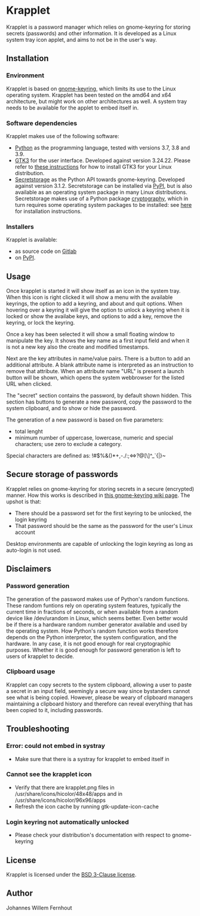 # Krapplet
Krapplet is a password manager which relies on gnome-keyring for storing secrets (passwords) and other
information. It is developed as a Linux system tray icon applet, and aims to not be in the user's way.

## Installation
### Environment
Krapplet is based on [gnome-keyring](https://github.com/GNOME/gnome-keyring), which limits its use to the Linux
operating system. Krapplet has been tested on the amd64 and x64 architecture, but might work on other
architectures as well. A system tray needs to be available for the applet to embed itself in.

### Software dependencies
Krapplet makes use of the following software:
- [Python](https://www.python.org/) as the programming language, tested with versions 3.7, 3.8 and 3.9.
- [GTK3](https://www.gtk.org/) for the user interface. Developed against version 3.24.22. Please refer to
[these instructions](https://pygobject.readthedocs.io/en/latest/getting_started.html) for how to install GTK3
for your Linux distribution.
- [Secretstorage](https://github.com/mitya57/secretstorage) as the Python API towards gnome-keyring. Developed
against version 3.1.2. Secretstorage can be installed via [PyPI](https://pypi.org/project/SecretStorage), but is
also available as an operating system package in many Linux distributions. Secretstorage makes use of a Python 
package [cryptography](https://github.com/pyca/cryptography), which in turn requires some operating system
packages to be installed: see [here](https://cryptography.io/en/latest/installation.html) for installation
instructions.

### Installers
Krapplet is available:
- as source code on [Gitlab](https://gitlab.com/hfernh/krapplet)
- on [PyPI](https://pypi.org/project/krapplet).

## Usage
Once krapplet is started it will show itself as an icon in the system tray.  When this icon is right clicked it
will show a menu with the available keyrings, the option to add a keyring, and about and quit options.  When
hovering over a keyring it will give the option to unlock a keyring when it is locked or show the availabe keys,
and options to add a key, remove the keyring, or lock the keyring.

Once a key has been selected it will show a small floating window to manipulate the key. It shows the key name
as a first input field and when it is not a new key also the create and modified timestamps.

Next are the key attributes in name/value pairs. There is a button to add an additional attribute. A blank
attribute name is interpreted as an instruction to remove that attribute. When an attribute name "URL" is
present a launch button will be shown, which opens the system webbrowser for the listed URL when clicked.

The "secret" section contains the password, by default shown hidden. This section has buttons to generate a new
password, copy the password to the system clipboard, and to show or hide the password. 

The generation of a new password is based on five parameters:
- total lenght
- minimum number of uppercase, lowercase, numeric and special characters; use zero to exclude a category.

Special characters are defined as: \!#$%&()\*+,-./:;<=>?@[\\]^\_\`{|}~

## Secure storage of passwords
Krapplet relies on gnome-keyring for storing secrets in a secure (encrypted) manner. How this works is described
in [this gnome-keyring wiki page](https://wiki.gnome.org/Projects/GnomeKeyring/StoringSecrets). The upshot is 
that:
- There should be a password set for the first keyring to be unlocked, the login keyring
- That password should be the same as the password for the user's Linux account 

Desktop environments are capable of unlocking the login keyring as long as auto-login is not used.

## Disclaimers
### Password generation
The generation of the password makes use of Python's random functions. These random funtions rely on operating
system features, typically the current time in fractions of seconds, or when available from a random device like
/dev/urandom in Linux, which seems better. Even better would be if there is a hardware random number generator 
available and used by the operating system. How Python's random function works therefore depends on the Python
interpretor, the system configuration, and the hardware. In any case, it is not good enough for real
cryptographic purposes. Whether it is good enough for password generation is left to users of krapplet to
decide.

### Clipboard usage
Krapplet can copy secrets to the system clipboard, allowing a user to paste a secret in an input field, seemingly
a secure way since bystanders cannot see what is being copied. However, please be weary of clipboard managers
maintaining a clipboard history and therefore can reveal everything that has been copied to it, including 
passwords.

## Troubleshooting

### Error: could not embed in systray
- Make sure that there is a systray for krapplet to embed itself in

### Cannot see the krapplet icon
- Verify that there are krapplet.png files in /usr/share/icons/hicolor/48x48/apps and in 
/usr/share/icons/hicolor/96x96/apps
- Refresh the icon cache by running gtk-update-icon-cache

### Login keyring not automatically unlocked
- Please check your distribution's documentation with respect to gnome-keyring

## License
Krapplet is licensed under the [BSD 3-Clause license](https://gitlab.com/hfernh/krapplet/-/blob/master/LICENSE).

## Author
Johannes Willem Fernhout
